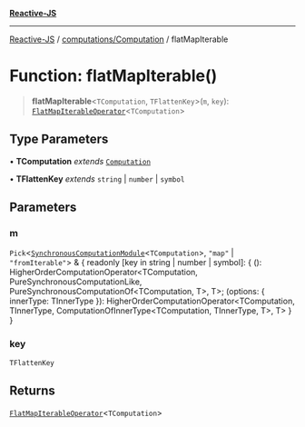 [**Reactive-JS**](../../../README.md)

***

[Reactive-JS](../../../README.md) / [computations/Computation](../README.md) / flatMapIterable

# Function: flatMapIterable()

> **flatMapIterable**\<`TComputation`, `TFlattenKey`\>(`m`, `key`): [`FlatMapIterableOperator`](../interfaces/FlatMapIterableOperator.md)\<`TComputation`\>

## Type Parameters

• **TComputation** *extends* [`Computation`](../../type-aliases/Computation.md)

• **TFlattenKey** *extends* `string` \| `number` \| `symbol`

## Parameters

### m

`Pick`\<[`SynchronousComputationModule`](../../interfaces/SynchronousComputationModule.md)\<`TComputation`\>, `"map"` \| `"fromIterable"`\> & \{ readonly \[key in string \| number \| symbol\]: \{ (): HigherOrderComputationOperator\<TComputation, PureSynchronousComputationLike, PureSynchronousComputationOf\<TComputation, T\>, T\>; (options: \{ innerType: TInnerType \}): HigherOrderComputationOperator\<TComputation, TInnerType, ComputationOfInnerType\<TComputation, TInnerType, T\>, T\> \} \}

### key

`TFlattenKey`

## Returns

[`FlatMapIterableOperator`](../interfaces/FlatMapIterableOperator.md)\<`TComputation`\>
